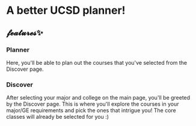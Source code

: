 # A better UCSD planner!

## 𝓯𝓮𝓪𝓽𝓾𝓻𝓮𝓼✨

### Planner
Here, you'll be able to plan out the courses that you've selected from the Discover page.

### Discover
After selecting your major and college on the main page, you'll be greeted by the Discover page. This is where you'll explore the courses in your major/GE requirements and pick the ones that intrigue you! The core classes will already be selected for you :)
